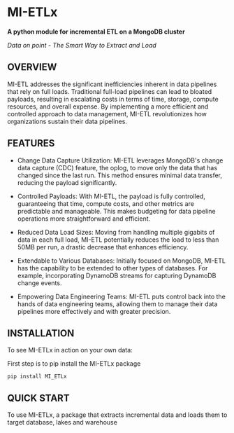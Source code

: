 # MI-ETLx
**A python module for incremental ETL on a MongoDB cluster** 

*Data on point - The Smart Way to Extract and Load*

## OVERVIEW

MI-ETL addresses the significant inefficiencies inherent in data pipelines that rely on full loads. Traditional full-load pipelines can lead to bloated payloads, resulting in escalating costs in terms of time, storage, compute resources, and overall expense. By implementing a more efficient and controlled approach to data management, MI-ETL revolutionizes how organizations sustain their data pipelines.

## FEATURES
* Change Data Capture Utilization: MI-ETL leverages MongoDB's change data capture (CDC) feature, the oplog, to move only the data that has changed since the last run. This method ensures minimal data transfer, reducing the payload significantly.

* Controlled Payloads: With MI-ETL, the payload is fully controlled, guaranteeing that time, compute costs, and other metrics are predictable and manageable. This makes budgeting for data pipeline operations more straightforward and efficient.

* Reduced Data Load Sizes: Moving from handling multiple gigabits of data in each full load, MI-ETL potentially reduces the load to less than 50MB per run, a drastic decrease that enhances efficiency.

* Extendable to Various Databases: Initially focused on MongoDB, MI-ETL has the capability to be extended to other types of databases. For example, incorporating DynamoDB streams for capturing DynamoDB change events.

* Empowering Data Engineering Teams: MI-ETL puts control back into the hands of data engineering teams, allowing them to manage their data pipelines more effectively and with greater precision.


<!-- Data pipelines that do full loads are a ticking time bomb building up to when the payload gets bloated out of proportion. This forces organisations to incrementally spend more (time, storage and compute resources, and so cost) to sustain their data pipelines.

MI-ETL takes advantage of the change data capture (CDC) feature in MongoDB, the oplog. This way, it moves only changed objects from source to destination since it's last run. This means that the payload is fully controlled, guaranteeing that time, compute cost and other metrics can easily be determined and budgeted for. Provided DE teams are ready to don their engineering, hats, MI-ETL ensures they take back control of the data pipeline. From moving multiple gigabits of files at each full load, MI-ETL could potentially reduce the load to less than 50MB at each run.

MI-ETL is focused initially on MongoDB but can be extended to included other types of dbs. DynamoDB streams for example could be incorporated for DynamoDB change events. -->

## INSTALLATION
To see MI-ETLx in action on your own data: 

First step is to pip install the MI-ETLx package

```
pip install MI_ETLx
```

## QUICK START
To use MI-ETLx, a package that extracts incremental data and loads them to target database, lakes and warehouse
